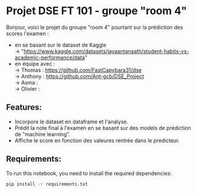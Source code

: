# Projet DSE FT 101 - groupe "room 4"

Bonjour, 
voici le projet du groupe "room 4" pourtant sur la prédiction des scores l'examen :
 - en se basant sur le dataset de Kaggle  
-> "https://www.kaggle.com/datasets/jayaantanaath/student-habits-vs-academic-performance/data"  
 - en équipe avec :  
-> Thomas   : https://github.com/FastCapybara31/dse  
-> Anthony  : https://github.com/Ant-gcb/DSE_Project  
-> Asma     :  
-> Olivier  :   

## Features:
- Incorpore le dataset en dataframe et l'analyse.
- Prédit la note final à l'examen en se basant sur des models de prédiction de "machine learning".
- Affiche le score en fonction des valeures rentrée dans le predicteur.


## Requirements:
To run this notebook, you need to install the required dependencies:

```bash
pip install -r requirements.txt

